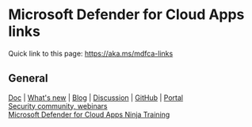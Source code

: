 # Microsoft Defender for Cloud Apps links

Quick link to this page: https://aka.ms/mdfca-links

## General
[Doc](https://docs.microsoft.com/en-us/defender-cloud-apps/) | [What's new](https://docs.microsoft.com/en-us/defender-cloud-apps/release-notes) | [Blog](https://techcommunity.microsoft.com/t5/microsoft-365-defender-blog/bg-p/MicrosoftThreatProtectionBlog/) | [Discussion](https://techcommunity.microsoft.com/t5/microsoft-defender-for-cloud/bd-p/MicrosoftDefenderCloudApps/) | [GitHub](https://github.com/microsoft/Microsoft-Cloud-App-Security/)  | [Portal](https://portal.cloudappsecurity.com/)   
[Security community, webinars](http://aka.ms/securitycommunity)   
[Microsoft Defender for Cloud Apps Ninja Training](https://aka.ms/mcasninja)

